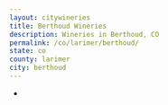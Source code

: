 ```yaml
---
layout: citywineries
title: Berthoud Wineries
description: Wineries in Berthoud, CO
permalink: /co/larimer/berthoud/
state: co
county: larimer
city: berthoud
---
```

-
